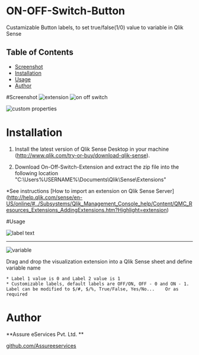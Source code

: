 # ON-OFF-Switch-Button
Custamizable Button labels, to set true/false(1/0) value to variable in Qlik Sense

## Table of Contents
* [Screenshot](#screenshot)
* [Installation](#installation)
* [Usage](#usage)
* [Author](#author)



#Screenshot
![extension](https://cloud.githubusercontent.com/assets/17881853/14144090/06ccdbd0-f6ac-11e5-856a-b652bec31dae.png)    ![on off switch](https://cloud.githubusercontent.com/assets/17881853/14285163/1534cdf2-fb68-11e5-8f8a-491b9ddea180.png)

![custom properties](https://cloud.githubusercontent.com/assets/17881853/14144036/ccc24646-f6ab-11e5-82d7-22699d9d91ab.png)


# Installation

1. Install the latest version of Qlik Sense Desktop in your machine (http://www.qlik.com/try-or-buy/download-qlik-sense).

2. Download On-Off-Switch-Extension and extract the zip file into the following location "C:\Users\%USERNAME%\Documents\Qlik\Sense\Extensions\"

*See instructions 
[How to import an extension on Qlik Sense Server]
(http://help.qlik.com/sense/en-US/online/#../Subsystems/Qlik_Management_Console_help/Content/QMC_Resources_Extensions_AddingExtensions.htm?Highlight=extension)

#Usage

![label text](https://cloud.githubusercontent.com/assets/17881853/14144309/cef92956-f6ac-11e5-9b7c-b2fb92a8c5ec.png)

*****************************

![variable](https://cloud.githubusercontent.com/assets/17881853/14144380/0335ec22-f6ad-11e5-8ac8-ad90303423fb.png)	
	
Drag and drop the visualization extension into a Qlik Sense sheet and define variable name

	* Label 1 value is 0 and Label 2 value is 1
	* Customizable labels, default labels are OFF/ON, OFF - 0 and ON - 1. Label can be modified to $/#, $/%, True/False, Yes/No... 	  Or as required

	
	
# Author

**Assure eServices Pvt. Ltd. ** 

[github.com/Assureeservices](http://github.com/Assureeservices)
